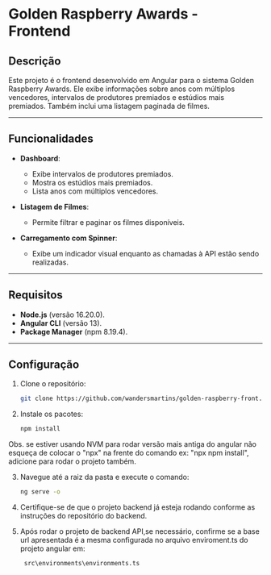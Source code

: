 # Golden Raspberry Awards - Frontend

## Descrição

Este projeto é o frontend desenvolvido em Angular para o sistema Golden Raspberry Awards. Ele exibe informações sobre anos com múltiplos vencedores, intervalos de produtores premiados e estúdios mais premiados. Também inclui uma listagem paginada de filmes.

---

## Funcionalidades

- **Dashboard**:
  - Exibe intervalos de produtores premiados.
  - Mostra os estúdios mais premiados.
  - Lista anos com múltiplos vencedores.

- **Listagem de Filmes**:
  - Permite filtrar e paginar os filmes disponíveis.

- **Carregamento com Spinner**:
  - Exibe um indicador visual enquanto as chamadas à API estão sendo realizadas.

---

## Requisitos

- **Node.js** (versão 16.20.0).
- **Angular CLI** (versão 13).
- **Package Manager** (npm 8.19.4).

---

## Configuração

1. Clone o repositório:

   ```bash
   git clone https://github.com/wandersmartins/golden-raspberry-front.git

2. Instale os pacotes:

   ```bash
   npm install

Obs. se estiver usando NVM para rodar versão mais antiga do angular não esqueça de colocar o "npx" na frente do comando ex: "npx npm install", adicione para rodar o projeto também.

3. Navegue até a raiz da pasta e execute o comando:

   ```bash
   ng serve -o

4. Certifique-se de que o projeto backend já esteja rodando conforme as instruções do repositório do backend.

5. Após rodar o projeto de backend API,se necessário, confirme se a base url apresentada é a mesma configurada no arquivo enviroment.ts do projeto angular em:

   ```bash
    src\environments\environments.ts
